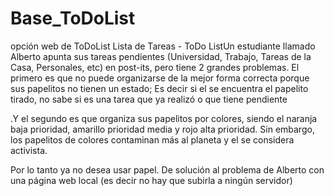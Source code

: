 # Base_ToDoList
opción web de ToDoList
Lista de Tareas - ToDo ListUn 
estudiante llamado Alberto apunta sus tareas pendientes 
(Universidad, Trabajo, Tareas de la Casa, Personales, etc) 
en post-its, 
pero tiene 2 grandes problemas.
El primero es que no puede organizarse de la mejor forma correcta 
porque sus papelitos no tienen un estado; Es decir si el se encuentra 
el papelito tirado, no sabe si es una tarea que ya realizó o que tiene pendiente

.Y el segundo es que organiza sus papelitos por colores, 
siendo el 
naranja baja prioridad, 
amarillo prioridad media y 
rojo alta prioridad. 
Sin embargo, los papelitos de colores 
contaminan más al planeta y el se considera activista. 

Por lo tanto ya no desea usar papel.
De solución al problema de Alberto con una página web local 
(es decir no hay que subirla a ningún servidor)
